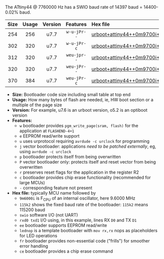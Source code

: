 The ATtiny44 @ 7760000 Hz has a SWIO baud rate of 14397 baud = 14400-0.02% baud.

|Size|Usage|Version|Features|Hex file|
|:-:|:-:|:-:|:-:|:--|
|254|256|u7.7|`w-u-jPr--`|[urboot+attiny44++0m9700i++++1k8_swio_rxb0_txb1_lednop.hex](https://raw.githubusercontent.com/stefanrueger/urboot.hex/main/mcus/attiny44/internal_oscillator/fint++0m9700_Hz/br++++1k8_bps/urboot+attiny44++0m9700i++++1k8_swio_rxb0_txb1_lednop.hex)|
|302|320|u7.7|`w-u-jPr-c`|[urboot+attiny44++0m9700i++++1k8_swio_rxb0_txb1_lednop_fr_ce.hex](https://raw.githubusercontent.com/stefanrueger/urboot.hex/main/mcus/attiny44/internal_oscillator/fint++0m9700_Hz/br++++1k8_bps/urboot+attiny44++0m9700i++++1k8_swio_rxb0_txb1_lednop_fr_ce.hex)|
|312|320|u7.7|`weu-jpr--`|[urboot+attiny44++0m9700i++++1k8_swio_rxb0_txb1_ee_lednop.hex](https://raw.githubusercontent.com/stefanrueger/urboot.hex/main/mcus/attiny44/internal_oscillator/fint++0m9700_Hz/br++++1k8_bps/urboot+attiny44++0m9700i++++1k8_swio_rxb0_txb1_ee_lednop.hex)|
|320|320|u7.7|`weu-jPr--`|[urboot+attiny44++0m9700i++++1k8_swio_rxb0_txb1_ee.hex](https://raw.githubusercontent.com/stefanrueger/urboot.hex/main/mcus/attiny44/internal_oscillator/fint++0m9700_Hz/br++++1k8_bps/urboot+attiny44++0m9700i++++1k8_swio_rxb0_txb1_ee.hex)|
|370|384|u7.7|`weu-jPr-c`|[urboot+attiny44++0m9700i++++1k8_swio_rxb0_txb1_ee_lednop_fr_ce.hex](https://raw.githubusercontent.com/stefanrueger/urboot.hex/main/mcus/attiny44/internal_oscillator/fint++0m9700_Hz/br++++1k8_bps/urboot+attiny44++0m9700i++++1k8_swio_rxb0_txb1_ee_lednop_fr_ce.hex)|

- **Size:** Bootloader code size including small table at top end
- **Usage:** How many bytes of flash are needed, ie, HW boot section or a multiple of the page size
- **Version:** For example, u7.6 is an urboot version, o5.2 is an optiboot version
- **Features:**
  + `w` bootloader provides `pgm_write_page(sram, flash)` for the application at `FLASHEND-4+1`
  + `e` EEPROM read/write support
  + `u` uses urprotocol requiring `avrdude -c urclock` for programming
  + `j` vector bootloader: applications *need to be patched externally*, eg, using `avrdude -c urclock`
  + `p` bootloader protects itself from being overwritten
  + `P` vector bootloader only: protects itself and reset vector from being overwritten
  + `r` preserves reset flags for the application in the register R2
  + `c` bootloader provides chip erase functionality (recommended for large MCUs)
  + `-` corresponding feature not present
- **Hex file:** typically MCU name followed by
  + `9m6000i` is F<sub>CPU</sub> of an internal oscillator, here 9.6000 MHz
  + `115k2` shows the fixed baud rate of the bootloader: `115k2` means 115200 baud
  + `swio` software I/O (not UART)
  + `rxd0 txd1` I/O using, in this example, lines RX `D0` and TX `D1`
  + `ee` bootloader supports EEPROM read/write
  + `lednop` is a template bootloader with `mov rx,rx` nops as placeholders for LED operations
  + `fr` bootloader provides non-essential code ("frills") for smoother error handling
  + `ce` bootloader provides a chip erase command
